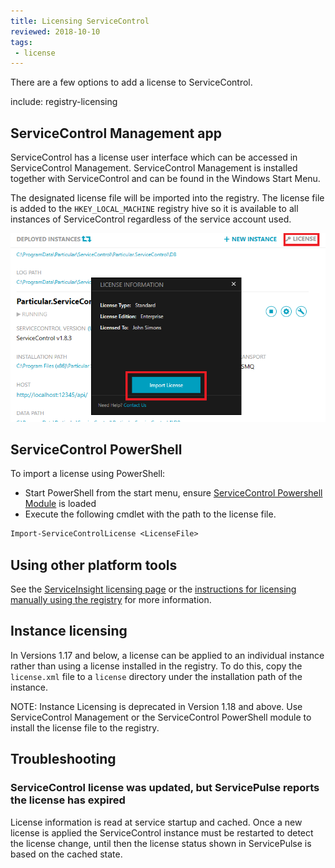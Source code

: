 ```yaml
---
title: Licensing ServiceControl
reviewed: 2018-10-10
tags:
 - license
---
```


There are a few options to add a license to ServiceControl.

include: registry-licensing

## ServiceControl Management app

ServiceControl has a license user interface which can be accessed in ServiceControl Management. ServiceControl Management is installed together with ServiceControl and can be found in the Windows Start Menu.

The designated license file will be imported into the registry. The license file is added to the `HKEY_LOCAL_MACHINE` registry hive so it is available to all instances of ServiceControl regardless of the service account used.

![](managementutil-addlicense.png 'width=500')


## ServiceControl PowerShell

To import a license using PowerShell:

 * Start PowerShell from the start menu, ensure [ServiceControl Powershell Module](/servicecontrol/powershell.md) is loaded
 * Execute the following cmdlet with the path to the license file.

```ps
Import-ServiceControlLicense <LicenseFile>
```

## Using other platform tools

See the [ServiceInsight licensing page](/serviceinsight/license.md) or the [instructions for licensing manually using the registry](/nservicebus/licensing/?version=core_6#license-management-using-the-registry) for more information.

## Instance licensing

In Versions 1.17 and below, a license can be applied to an individual instance rather than using a license installed in the registry. To do this, copy the `license.xml` file to a `license` directory under the installation path of the instance.

NOTE: Instance Licensing is deprecated in Version 1.18 and above. Use ServiceControl Management or the ServiceControl PowerShell module to install the license file to the registry.

## Troubleshooting

### ServiceControl license was updated, but ServicePulse reports the license has expired

License information is read at service startup and cached. Once a new license is applied the ServiceControl instance must be restarted to detect the license change, until then the license status shown in ServicePulse is based on the cached state.